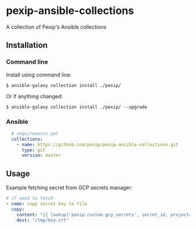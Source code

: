 # pexip-ansible-collections
A collection of Pexip's Ansible collections

## Installation

### Command line

Install using command line:

```
$ ansible-galaxy collection install ./pexip/
```

Or if anything changed:

```
$ ansible-galaxy collection install ./pexip/ --upgrade
```

### Ansible

```yaml
  # requirements.yml
  collections:
    - name: https://github.com/pexip/pexip-ansible-collections.git
      type: git
      version: master
```

## Usage

Example fetching secret from GCP secrets manager:

```yaml
# if need to fetch
- name: copy secret key to file
  copy:
    content: "{{ lookup('pexip.custom.gcp_secrets', secret_id, project=gcp_project_id ) }}"
    dest: "/tmp/key.crt"
```
